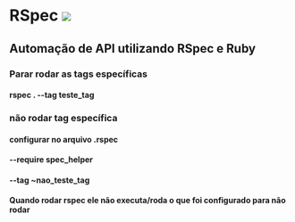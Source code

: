 # RSpec    <img src="https://img.icons8.com/external-justicon-flat-justicon/50/000000/external-rocket-science-justicon-flat-justicon.png"/>
          
## Automação de API utilizando RSpec e Ruby

### Parar rodar as tags específicas
#### rspec . --tag teste_tag
### não rodar tag específica
#### configurar no arquivo .rspec
####  --require spec_helper
####  --tag ~nao_teste_tag
#### Quando rodar rspec ele não executa/roda o que foi configurado para não rodar

